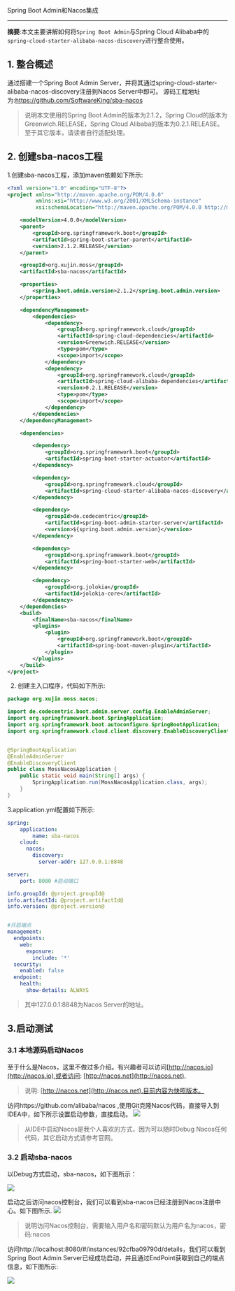  Spring Boot Admin和Nacos集成
 
-------

 
 **摘要**:本文主要讲解如何将`Spring Boot Admin`与Spring Cloud Alibaba中的`spring-cloud-starter-alibaba-nacos-discovery`进行整合使用。

 
## 1. 整合概述
 
 通过搭建一个Spring Boot Admin Server，并将其通过spring-cloud-starter-alibaba-nacos-discovery注册到Nacos Server中即可。
 源码工程地址为:https://github.com/SoftwareKing/sba-nacos
 
>说明本文使用的Spring Boot Admin的版本为2.1.2，Spring Cloud的版本为Greenwich.RELEASE，Spring Cloud Alibaba的版本为0.2.1.RELEASE。至于其它版本，请读者自行适配处理。

## 2. 创建sba-nacos工程

1.创建sba-nacos工程，添加maven依赖如下所示:

```xml
<?xml version="1.0" encoding="UTF-8"?>
<project xmlns="http://maven.apache.org/POM/4.0.0"
         xmlns:xsi="http://www.w3.org/2001/XMLSchema-instance"
         xsi:schemaLocation="http://maven.apache.org/POM/4.0.0 http://maven.apache.org/xsd/maven-4.0.0.xsd">

    <modelVersion>4.0.0</modelVersion>
    <parent>
        <groupId>org.springframework.boot</groupId>
        <artifactId>spring-boot-starter-parent</artifactId>
        <version>2.1.2.RELEASE</version>
    </parent>

    <groupId>org.xujin.moss</groupId>
    <artifactId>sba-nacos</artifactId>

    <properties>
        <spring.boot.admin.version>2.1.2</spring.boot.admin.version>
    </properties>

    <dependencyManagement>
        <dependencies>
            <dependency>
                <groupId>org.springframework.cloud</groupId>
                <artifactId>spring-cloud-dependencies</artifactId>
                <version>Greenwich.RELEASE</version>
                <type>pom</type>
                <scope>import</scope>
            </dependency>
            <dependency>
                <groupId>org.springframework.cloud</groupId>
                <artifactId>spring-cloud-alibaba-dependencies</artifactId>
                <version>0.2.1.RELEASE</version>
                <type>pom</type>
                <scope>import</scope>
            </dependency>
        </dependencies>
    </dependencyManagement>

    <dependencies>

        <dependency>
            <groupId>org.springframework.boot</groupId>
            <artifactId>spring-boot-starter-actuator</artifactId>
        </dependency>

        <dependency>
            <groupId>org.springframework.cloud</groupId>
            <artifactId>spring-cloud-starter-alibaba-nacos-discovery</artifactId>
        </dependency>

        <dependency>
            <groupId>de.codecentric</groupId>
            <artifactId>spring-boot-admin-starter-server</artifactId>
            <version>${spring.boot.admin.version}</version>
        </dependency>

        <dependency>
            <groupId>org.springframework.boot</groupId>
            <artifactId>spring-boot-starter-web</artifactId>
        </dependency>

        <dependency>
            <groupId>org.jolokia</groupId>
            <artifactId>jolokia-core</artifactId>
        </dependency>
    </dependencies>
    <build>
        <finalName>sba-nacos</finalName>
        <plugins>
            <plugin>
                <groupId>org.springframework.boot</groupId>
                <artifactId>spring-boot-maven-plugin</artifactId>
            </plugin>
        </plugins>
    </build>
</project>
```
2. 创建主入口程序，代码如下所示:

```java
package org.xujin.moss.nacos;

import de.codecentric.boot.admin.server.config.EnableAdminServer;
import org.springframework.boot.SpringApplication;
import org.springframework.boot.autoconfigure.SpringBootApplication;
import org.springframework.cloud.client.discovery.EnableDiscoveryClient;


@SpringBootApplication
@EnableAdminServer
@EnableDiscoveryClient
public class MossNacosApplication {
    public static void main(String[] args) {
        SpringApplication.run(MossNacosApplication.class, args);
    }
}

```

3.application.yml配置如下所示:

```yml
spring:
    application:
        name: sba-nacos
    cloud:
      nacos:
        discovery:
          server-addr: 127.0.0.1:8848

server:
    port: 8080 #启动端口

info.groupId: @project.groupId@
info.artifactId: @project.artifactId@
info.version: @project.version@


#开启端点
management:
  endpoints:
    web:
      exposure:
        include: '*'
  security:
    enabled: false
  endpoint:
    health:
      show-details: ALWAYS
```
>其中127.0.0.1:8848为Nacos Server的地址。
 
## 3.启动测试

### 3.1 本地源码启动Nacos

至于什么是Nacos，这里不做过多介绍。有兴趣者可以访问[http://nacos.io](http://nacos.io),或者访问: [http://nacos.net](http://nacos.net).

>说明: [http://nacos.net](http://nacos.net).目前内容为快照版本。

访问https://github.com/alibaba/nacos ,使用Git克隆Nacos代码，直接导入到IDEA中，如下所示设置启动参数，直接启动。
![](https://raw.githubusercontent.com/SoftwareKing/cdn/master/images/me20190307131151.png)

>从IDE中启动Nacos是我个人喜欢的方式，因为可以随时Debug Nacos任何代码，其它启动方式请参考官网。


### 3.2 启动sba-nacos

以Debug方式启动，sba-nacos，如下图所示：

![](https://raw.githubusercontent.com/SoftwareKing/cdn/master/images/me20190307131651.png)


启动之后访问nacos控制台，我们可以看到sba-nacos已经注册到Nacos注册中心。如下图所示.
![](https://raw.githubusercontent.com/SoftwareKing/cdn/master/images/me20190307131338.png)

>说明访问Nacos控制台，需要输入用户名和密码默认为用户名为nacos，密码:nacos

访问http://localhost:8080/#/instances/92cfba09790d/details，我们可以看到Spring Boot Admin Server已经成功启动，并且通过EndPoint获取到自己的端点信息，如下图所示:

![](https://raw.githubusercontent.com/SoftwareKing/cdn/master/images/me20190307132151.png)

